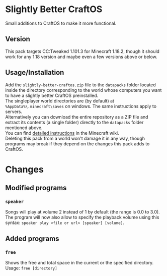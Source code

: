 # Slightly Better CraftOS
Small additions to CraftOS to make it more functional.

## Version
This pack targets CC:Tweaked 1.101.3 for Minecraft 1.18.2, though it should work for any 1.18 version and maybe even a few versions above or below.

## Usage/Installation
Add the `slightly-better-craftos.zip` file to the `datapacks` folder located inside the directory corresponding to the world whose computers you want to have a slightly better CraftOS preinstalled. <br/>
The singleplayer world directories are (by default) at `%AppData%\.minecraft\saves` on windows. The same instructions apply to servers. <br/>
Alternatively you can download the entire repository as a ZIP file and extract its contents (a single folder) directly to the `datapacks` folder mentioned above. <br/>
You can find [detailed instructions](https://minecraft.wiki/w/Tutorial:Installing_a_data_pack) in the Minecraft wiki. <br/>
Deleting this pack from a world won't damage it in any way, though programs may break if they depend on the changes this pack adds to CraftOS.

# Changes
## Modified programs
### `speaker`
Songs will play at volume 2 instead of 1 by default (the range is 0.0 to 3.0). <br/>
The program will now also allow to specify the playback volume using this syntax: `speaker play <file or url> [speaker] [volume]`.

## Added programs
### `free`
Shows the free and total space in the current or the specified directory. <br/>
Usage: `free [directory]`